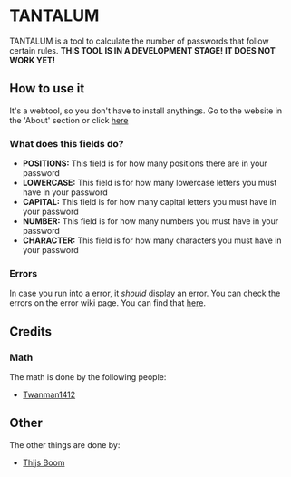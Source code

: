 # TANTALUM
TANTALUM is a tool to calculate the number of passwords that follow certain rules.
**THIS TOOL IS IN A DEVELOPMENT STAGE! IT DOES NOT WORK YET!**

## How to use it
It's a webtool, so you don't have to install anythings.
Go to the website in the 'About' section or click [here](https://curesiumtool-tantalum.netlify.app/tool 'TANTALUM IS HERE')

### What does this fields do?
* **POSITIONS:** This field is for how many positions there are in your password
* **LOWERCASE:** This field is for how many lowercase letters you must have in your password
* **CAPITAL:** This field is for how many capital letters you must have in your password
* **NUMBER:** This field is for how many numbers you must have in your password
* **CHARACTER:** This field is for how many characters you must have in your password

### Errors
In case you run into a error, it *should* display an error. You can check the errors on the error wiki page. You can find that [here](https://github.com/curesium/tantalum/wiki/errors 'Error help page').

## Credits
### Math
The math is done by the following people:
* [Twanman1412](https://github.com/twanman1412)

## Other
The other things are done by:
* [Thijs Boom](https://github.com/twboom)
